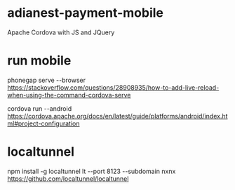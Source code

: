# adianest-payment-mobile
Apache Cordova with JS and JQuery

# run mobile
phonegap serve --browser
https://stackoverflow.com/questions/28908935/how-to-add-live-reload-when-using-the-command-cordova-serve

cordova run --android
https://cordova.apache.org/docs/en/latest/guide/platforms/android/index.html#project-configuration

# localtunnel
npm install -g localtunnel
lt --port 8123 --subdomain nxnx
https://github.com/localtunnel/localtunnel
